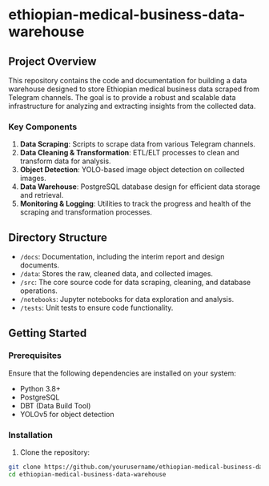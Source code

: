 # ethiopian-medical-business-data-warehouse
## Project Overview

This repository contains the code and documentation for building a data warehouse designed to store Ethiopian medical business data scraped from Telegram channels. The goal is to provide a robust and scalable data infrastructure for analyzing and extracting insights from the collected data.

### Key Components
1. **Data Scraping**: Scripts to scrape data from various Telegram channels.
2. **Data Cleaning & Transformation**: ETL/ELT processes to clean and transform data for analysis.
3. **Object Detection**: YOLO-based image object detection on collected images.
4. **Data Warehouse**: PostgreSQL database design for efficient data storage and retrieval.
5. **Monitoring & Logging**: Utilities to track the progress and health of the scraping and transformation processes.

## Directory Structure

- `/docs`: Documentation, including the interim report and design documents.
- `/data`: Stores the raw, cleaned data, and collected images.
- `/src`: The core source code for data scraping, cleaning, and database operations.
- `/notebooks`: Jupyter notebooks for data exploration and analysis.
- `/tests`: Unit tests to ensure code functionality.

## Getting Started

### Prerequisites

Ensure that the following dependencies are installed on your system:
- Python 3.8+
- PostgreSQL
- DBT (Data Build Tool)
- YOLOv5 for object detection

### Installation

1. Clone the repository:

```bash
git clone https://github.com/yourusername/ethiopian-medical-business-data-warehouse.git
cd ethiopian-medical-business-data-warehouse
